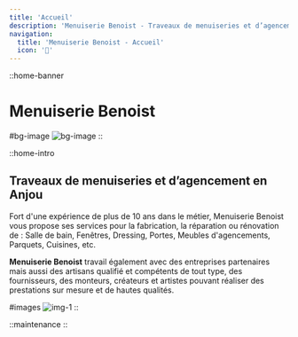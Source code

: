 ```yaml
---
title: 'Accueil'
description: 'Menuiserie Benoist - Traveaux de menuiseries et d’agencement en Anjou'
navigation: 
  title: 'Menuiserie Benoist - Accueil'
  icon: '🏡'
---
```


::home-banner
# Menuiserie Benoist

#bg-image
![bg-image](/img/home/bg-img.png)
::

::home-intro
## Traveaux de menuiseries et d’agencement en Anjou

Fort d'une expérience de plus de 10 ans dans le métier, Menuiserie Benoist vous propose ses services pour la fabrication, la réparation ou rénovation de : Salle de bain, Fenêtres, Dressing, Portes, Meubles d'agencements, Parquets, Cuisines, etc.

**Menuiserie Benoist** travail également avec des entreprises partenaires mais aussi des artisans qualifié et compétents de tout type, des fournisseurs, des monteurs, créateurs et artistes pouvant réaliser des prestations sur mesure et de hautes qualités.

#images
![img-1](/img/home/groupe.png)
::

::maintenance
::
